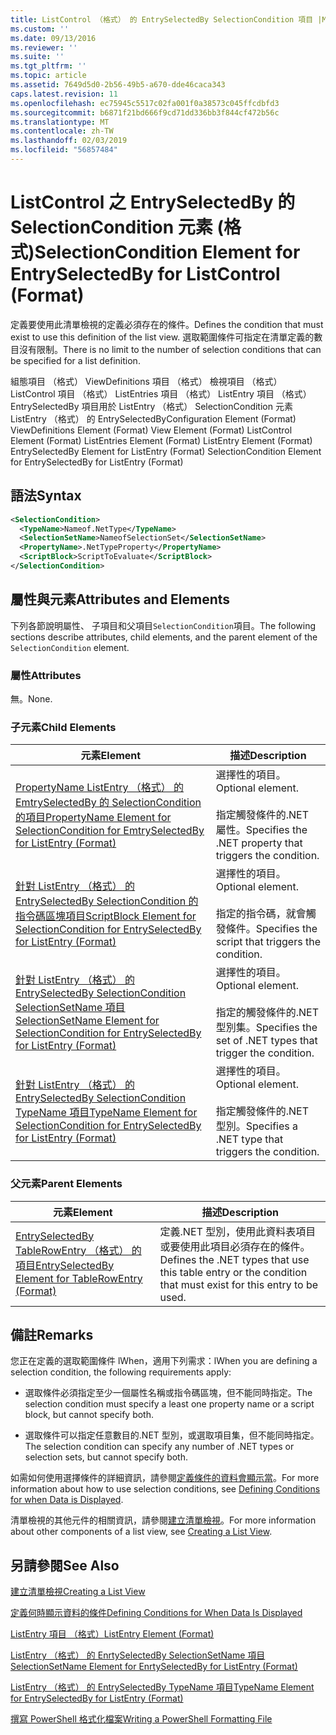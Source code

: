 ```yaml
---
title: ListControl （格式） 的 EntrySelectedBy SelectionCondition 項目 |Microsoft Docs
ms.custom: ''
ms.date: 09/13/2016
ms.reviewer: ''
ms.suite: ''
ms.tgt_pltfrm: ''
ms.topic: article
ms.assetid: 7649d5d0-2b56-49b5-a670-dde46caca343
caps.latest.revision: 11
ms.openlocfilehash: ec75945c5517c02fa001f0a38573c045ffcdbfd3
ms.sourcegitcommit: b6871f21bd666f9cd71dd336bb3f844cf472b56c
ms.translationtype: MT
ms.contentlocale: zh-TW
ms.lasthandoff: 02/03/2019
ms.locfileid: "56857484"
---
```

# <a name="selectioncondition-element-for-entryselectedby-for-listcontrol-format"></a><span data-ttu-id="1291a-102">ListControl 之 EntrySelectedBy 的 SelectionCondition 元素 (格式)</span><span class="sxs-lookup"><span data-stu-id="1291a-102">SelectionCondition Element for EntrySelectedBy for ListControl (Format)</span></span>

<span data-ttu-id="1291a-103">定義要使用此清單檢視的定義必須存在的條件。</span><span class="sxs-lookup"><span data-stu-id="1291a-103">Defines the condition that must exist to use this definition of the list view.</span></span> <span data-ttu-id="1291a-104">選取範圍條件可指定在清單定義的數目沒有限制。</span><span class="sxs-lookup"><span data-stu-id="1291a-104">There is no limit to the number of selection conditions that can be specified for a list definition.</span></span>

<span data-ttu-id="1291a-105">組態項目 （格式） ViewDefinitions 項目 （格式） 檢視項目 （格式） ListControl 項目 （格式） ListEntries 項目 （格式） ListEntry 項目 （格式） EntrySelectedBy 項目用於 ListEntry （格式） SelectionCondition 元素ListEntry （格式） 的 EntrySelectedBy</span><span class="sxs-lookup"><span data-stu-id="1291a-105">Configuration Element (Format) ViewDefinitions Element (Format) View Element (Format) ListControl Element (Format) ListEntries Element (Format) ListEntry Element (Format) EntrySelectedBy Element for ListEntry (Format) SelectionCondition Element for EntrySelectedBy for ListEntry (Format)</span></span>

## <a name="syntax"></a><span data-ttu-id="1291a-106">語法</span><span class="sxs-lookup"><span data-stu-id="1291a-106">Syntax</span></span>

```xml
<SelectionCondition>
  <TypeName>Nameof.NetType</TypeName>
  <SelectionSetName>NameofSelectionSet</SelectionSetName>
  <PropertyName>.NetTypeProperty</PropertyName>
  <ScriptBlock>ScriptToEvaluate</ScriptBlock>
</SelectionCondition>
```

## <a name="attributes-and-elements"></a><span data-ttu-id="1291a-107">屬性與元素</span><span class="sxs-lookup"><span data-stu-id="1291a-107">Attributes and Elements</span></span>

<span data-ttu-id="1291a-108">下列各節說明屬性、 子項目和父項目`SelectionCondition`項目。</span><span class="sxs-lookup"><span data-stu-id="1291a-108">The following sections describe attributes, child elements, and the parent element of the `SelectionCondition` element.</span></span>

### <a name="attributes"></a><span data-ttu-id="1291a-109">屬性</span><span class="sxs-lookup"><span data-stu-id="1291a-109">Attributes</span></span>

<span data-ttu-id="1291a-110">無。</span><span class="sxs-lookup"><span data-stu-id="1291a-110">None.</span></span>

### <a name="child-elements"></a><span data-ttu-id="1291a-111">子元素</span><span class="sxs-lookup"><span data-stu-id="1291a-111">Child Elements</span></span>

|<span data-ttu-id="1291a-112">元素</span><span class="sxs-lookup"><span data-stu-id="1291a-112">Element</span></span>|<span data-ttu-id="1291a-113">描述</span><span class="sxs-lookup"><span data-stu-id="1291a-113">Description</span></span>|
|-------------|-----------------|
|[<span data-ttu-id="1291a-114">PropertyName ListEntry （格式） 的 EmtrySelectedBy 的 SelectionCondition 的項目</span><span class="sxs-lookup"><span data-stu-id="1291a-114">PropertyName Element for SelectionCondition for EmtrySelectedBy for ListEntry (Format)</span></span>](./propertyname-element-for-selectioncondition-for-entryselectedby-for-listcontrol-format.md)|<span data-ttu-id="1291a-115">選擇性的項目。</span><span class="sxs-lookup"><span data-stu-id="1291a-115">Optional element.</span></span><br /><br /> <span data-ttu-id="1291a-116">指定觸發條件的.NET 屬性。</span><span class="sxs-lookup"><span data-stu-id="1291a-116">Specifies the .NET property that triggers the condition.</span></span>|
|[<span data-ttu-id="1291a-117">針對 ListEntry （格式） 的 EntrySelectedBy SelectionCondition 的指令碼區塊項目</span><span class="sxs-lookup"><span data-stu-id="1291a-117">ScriptBlock Element for SelectionCondition for EntrySelectedBy for ListEntry (Format)</span></span>](./scriptblock-element-for-selectioncondition-for-entryselectedby-for-listcontrol-format.md)|<span data-ttu-id="1291a-118">選擇性的項目。</span><span class="sxs-lookup"><span data-stu-id="1291a-118">Optional element.</span></span><br /><br /> <span data-ttu-id="1291a-119">指定的指令碼，就會觸發條件。</span><span class="sxs-lookup"><span data-stu-id="1291a-119">Specifies the script that triggers the condition.</span></span>|
|[<span data-ttu-id="1291a-120">針對 ListEntry （格式） 的 EntrySelectedBy SelectionCondition SelectionSetName 項目</span><span class="sxs-lookup"><span data-stu-id="1291a-120">SelectionSetName Element for SelectionCondition for EntrySelectedBy for ListEntry (Format)</span></span>](./selectionsetname-element-for-selectioncondition-for-entryselectedby-for-listentry-format.md)|<span data-ttu-id="1291a-121">選擇性的項目。</span><span class="sxs-lookup"><span data-stu-id="1291a-121">Optional element.</span></span><br /><br /> <span data-ttu-id="1291a-122">指定的觸發條件的.NET 型別集。</span><span class="sxs-lookup"><span data-stu-id="1291a-122">Specifies the set of .NET types that trigger the condition.</span></span>|
|[<span data-ttu-id="1291a-123">針對 ListEntry （格式） 的 EntrySelectedBy SelectionCondition TypeName 項目</span><span class="sxs-lookup"><span data-stu-id="1291a-123">TypeName Element for SelectionCondition for EntrySelectedBy for ListEntry (Format)</span></span>](./typename-element-for-selectioncondition-for-entryselectedby-for-listcontrol-format.md)|<span data-ttu-id="1291a-124">選擇性的項目。</span><span class="sxs-lookup"><span data-stu-id="1291a-124">Optional element.</span></span><br /><br /> <span data-ttu-id="1291a-125">指定觸發條件的.NET 型別。</span><span class="sxs-lookup"><span data-stu-id="1291a-125">Specifies a .NET type that triggers the condition.</span></span>|

### <a name="parent-elements"></a><span data-ttu-id="1291a-126">父元素</span><span class="sxs-lookup"><span data-stu-id="1291a-126">Parent Elements</span></span>

|<span data-ttu-id="1291a-127">元素</span><span class="sxs-lookup"><span data-stu-id="1291a-127">Element</span></span>|<span data-ttu-id="1291a-128">描述</span><span class="sxs-lookup"><span data-stu-id="1291a-128">Description</span></span>|
|-------------|-----------------|
|[<span data-ttu-id="1291a-129">EntrySelectedBy TableRowEntry （格式） 的項目</span><span class="sxs-lookup"><span data-stu-id="1291a-129">EntrySelectedBy Element for TableRowEntry (Format)</span></span>](./entryselectedby-element-for-tablerowentry-for-tablecontrol-format.md)|<span data-ttu-id="1291a-130">定義.NET 型別，使用此資料表項目或要使用此項目必須存在的條件。</span><span class="sxs-lookup"><span data-stu-id="1291a-130">Defines the .NET types that use this table entry or the condition that must exist for this entry to be used.</span></span>|

## <a name="remarks"></a><span data-ttu-id="1291a-131">備註</span><span class="sxs-lookup"><span data-stu-id="1291a-131">Remarks</span></span>

<span data-ttu-id="1291a-132">您正在定義的選取範圍條件 lWhen，適用下列需求：</span><span class="sxs-lookup"><span data-stu-id="1291a-132">lWhen you are defining a selection condition, the following requirements apply:</span></span>

- <span data-ttu-id="1291a-133">選取條件必須指定至少一個屬性名稱或指令碼區塊，但不能同時指定。</span><span class="sxs-lookup"><span data-stu-id="1291a-133">The selection condition must specify a least one property name or a script block, but cannot specify both.</span></span>

- <span data-ttu-id="1291a-134">選取條件可以指定任意數目的.NET 型別，或選取項目集，但不能同時指定。</span><span class="sxs-lookup"><span data-stu-id="1291a-134">The selection condition can specify any number of .NET types or selection sets, but cannot specify both.</span></span>

<span data-ttu-id="1291a-135">如需如何使用選擇條件的詳細資訊，請參閱[定義條件的資料會顯示當](./defining-conditions-for-displaying-data.md)。</span><span class="sxs-lookup"><span data-stu-id="1291a-135">For more information about how to use selection conditions, see [Defining Conditions for when Data is Displayed](./defining-conditions-for-displaying-data.md).</span></span>

<span data-ttu-id="1291a-136">清單檢視的其他元件的相關資訊，請參閱[建立清單檢視](./creating-a-list-view.md)。</span><span class="sxs-lookup"><span data-stu-id="1291a-136">For more information about other components of a list view, see [Creating a List View](./creating-a-list-view.md).</span></span>

## <a name="see-also"></a><span data-ttu-id="1291a-137">另請參閱</span><span class="sxs-lookup"><span data-stu-id="1291a-137">See Also</span></span>

[<span data-ttu-id="1291a-138">建立清單檢視</span><span class="sxs-lookup"><span data-stu-id="1291a-138">Creating a List View</span></span>](./creating-a-list-view.md)

[<span data-ttu-id="1291a-139">定義何時顯示資料的條件</span><span class="sxs-lookup"><span data-stu-id="1291a-139">Defining Conditions for When Data Is Displayed</span></span>](./defining-conditions-for-displaying-data.md)

[<span data-ttu-id="1291a-140">ListEntry 項目 （格式）</span><span class="sxs-lookup"><span data-stu-id="1291a-140">ListEntry Element (Format)</span></span>](./listentry-element-for-listcontrol-format.md)

[<span data-ttu-id="1291a-141">ListEntry （格式） 的 EnrtySelectedBy SelectionSetName 項目</span><span class="sxs-lookup"><span data-stu-id="1291a-141">SelectionSetName Element for EnrtySelectedBy for ListEntry (Format)</span></span>](./selectionsetname-element-for-entryselectedby-for-listcontrol-format.md)

[<span data-ttu-id="1291a-142">ListEntry （格式） 的 EntrySelectedBy TypeName 項目</span><span class="sxs-lookup"><span data-stu-id="1291a-142">TypeName Element for EntrySelectedBy for ListEntry (Format)</span></span>](http://msdn.microsoft.com/en-us/fcd4daa6-f3fd-43f7-a468-03c582d34533)

[<span data-ttu-id="1291a-143">撰寫 PowerShell 格式化檔案</span><span class="sxs-lookup"><span data-stu-id="1291a-143">Writing a PowerShell Formatting File</span></span>](./writing-a-powershell-formatting-file.md)
